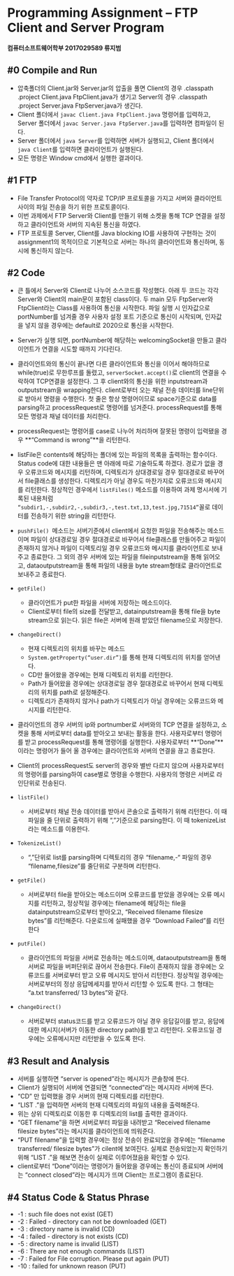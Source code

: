 # Programming Assignment – FTP Client and Server Program

 

**컴퓨터소프트웨어학부 2017029589 류지범**

 

## #0 Compile and Run

- 압축폴더의 Client.jar와 Server.jar의 압출을 풀면 Client의 경우 .classpath .project Client.java FtpClient.java가 생기고 Server의 경우 .classpath .project Server.java FtpServer.java가 생긴다. 
- Client 폴더에서 `javac Client.java FtpClient.java` 명령어를 입력하고, Server 폴더에서 `javac Server.java FtpServer.java`를 입력하면 컴파일이 된다.
-  Server 폴더에서 `java Server`를 입력하면 서버가 실행되고, Client 폴더에서 `java Client`를 입력하면 클라이언트가 실행된다.
- 모든 명령은 Window cmd에서 실행한 결과이다.





## #1 FTP

- File Transfer Protocol의 약자로 TCP/IP 프로토콜을 가지고 서버와 클라이언트 사이의 파일 전송을 하기 위한 프로토콜이다.
- 이번 과제에서 FTP Server와 Client를 만들기 위해 소켓을 통해 TCP 연결을 설정하고 클라이언트와 서버의 지속된 통신을 하였다.
- FTP 프로토콜 Server, Client를 Java blocking IO를 사용하여 구현하는 것이 assignment1의 목적이므로 기본적으로 서버는 하나의 클라이언트와 통신하며, 동시에 통신하지 않는다.

 

 

## #2 Code

- 큰 틀에서 Server와 Client로 나누어 소스코드를 작성했다. 아래 두 코드는 각각 Server와 Client의 main문이 포함된 class이다. 두 main 모두 FtpServer와 FtpClient라는 Class를 사용하여 통신을 시작한다. 파일 실행 시 인자값으로 portNumber를 넘겨줄 경우 사용자 설정 포트 기준으로 통신이 시작되며, 인자값을 넣지 않을 경우에는 default로 2020으로 통신을 시작한다. 
-  Server가 실행 되면, portNumber에 해당하는 welcomingSocket을 만들고 클라이언트가 연결을 시도할 때까지 기다린다.
-  클라이언트와의 통신이 끝나면 다른 클라이언트와 통신을 이어서 해야하므로 while(true)로 무한루프를 돌렸고, `serverSocket.accept()`로 client의 연결을 수락하여 TCP연결을 설정한다. 그 후 client와의 통신을 위한 inputstream과 outputstream을 wrapping한다. client로부터 오는 채널 전송 데이터를 line단위로 받아서 명령을 수행한다. 첫 줄은 항상 명령어이므로 space기준으로 data를 parsing하고 processRequest로 명령어를 넘겨준다. processRequest를 통해 모든 명령과 채널 데이터를 처리한다.
- processRequest는 명령어를 case로 나누어 처리하며 잘못된 명령이 입력됐을 경우 **“Command is wrong”**을 리턴한다.
- listFile은 contents에 해당하는 폴더에 있는 파일의 목록을 출력하는 함수이다. Status code에 대한 내용들은 맨 아래에 따로 기술하도록 하겠다. 경로가 없을 경우 오류코드와 메시지를 리턴하며, 디렉토리가 상대경로일 경우 절대경로로 바꾸어서 file클래스를 생성한다. 디렉토리가 아닐 경우도 마찬가지로 오류코드와 메시지를 리턴한다. 정상적인 경우에서 `listFiles()` 메소드를 이용하여 과제 명시서에 기록된 내용처럼 `“subdir1,-,subdir2,-,subdir3,-,test.txt,13,test.jpg,71514”`꼴로 데이터를 전송하기 위한 string을 리턴한다.
- `pushFile() `메소드는 서버기준에서 client에서 요청한 파일을 전송해주는 메소드이며 파일이 상대경로일 경우 절대경로로 바꾸어서 file클래스를 만들어주고 파일이 존재하지 않거나 파일이 디렉토리일 경우 오류코드와 메시지를 클라이언트로 보내주고 종료한다. 그 외의 경우 서버에 있는 파일을 fileinputstream을 통해 읽어오고, dataoutputstream을 통해 파일의 내용을 byte stream형태로 클라이언트로 보내주고 종료한다.
- `getFile()` 
  - 클라이언트가 put한 파일을 서버에 저장하는 메소드이다.
  - Client로부터 file의 size를 전달받고, datainputstream을 통해 file을 byte stream으로 읽는다. 읽은 file은 서버에 원래 받았던 filename으로 저장한다.
- `changeDirect()` 
  - 현재 디렉토리의 위치를 바꾸는 메소드
  - `System.getProperty(“user.dir”)`를 통해 현재 디렉토리의 위치를 얻어낸다.
  - CD만 들어왔을 경우에는 현재 디렉토리 위치를 리턴한다.
  - Path가 들어왔을 경우에는 상대경로일 경우 절대경로로 바꾸어서 현재 디렉토리의 위치를 path로 설정해준다.
  - 디렉토리가 존재하지 않거나 path가 디렉토리가 아닐 경우에는 오류코드와 메시지를 리턴한다.

- 클라이언트의 경우 서버의 ip와 portnumber로 서버와의 TCP 연결을 설정하고, 소켓을 통해 서버로부터 data를 받아오고 보내는 활동을 한다. 사용자로부터 명령어를 받고 processRequest를 통해 명령어를 실행한다. 사용자로부터 **“Done”**이라는 명령어가 들어 올 경우에는 클라이언트와 서버의 연결을 끊고 종료한다.

- Client의 processRequest도 server의 경우와 별반 다르지 않으며 사용자로부터의 명령어를 parsing하여 case별로 명령을 수행한다. 사용자의 명령은 서버로 라인단위로 전송된다.

- `listFile()`

  - 서버로부터 채널 전송 데이터를 받아서 콘솔으로 출력하기 위해 리턴한다. 이 때 파일을 줄 단위로 출력하기 위해 “,”기준으로 parsing한다. 이 때 tokenizeList라는 메소드를 이용한다.

- `TokenizeList()`

  - “,”단위로 list를 parsing하며 디렉토리의 경우 “filename,-“ 파일의 경우 “filename,filesize”를 줄단위로 구분하며 리턴한다.

- `getFile()`

  - 서버로부터 file을 받아오는 메소드이며 오류코드를 받았을 경우에는 오류 메시지를 리턴하고, 정상적일 경우에는 filename에 해당하는 file을 datainputstream으로부터 받아오고, “Received filename filesize bytes”를 리턴해준다. 다운로드에 실패했을 경우 “Download Failed”를 리턴한다

- `putFile()`

  - 클라이언트의 파일을 서버로 전송하는 메소드이며, dataoutputstream을 통해 서버로 파일을 버퍼단위로 끊어서 전송한다. File이 존재하지 않을 경우에는 오류코드를 서버로부터 받고 오류 메시지도 받아서 리턴한다. 정상적일 경우에는 서버로부터의 정상 응답메세지를 받아서 리턴할 수 있도록 한다. 그 형태는 “a.txt transferred/ 13 bytes”와 같다.

- `changeDirect()`

  - 서버로부터 status코드를 받고 오류코드가 아닐 경우 응답길이를 받고, 응답에 대한 메시지(서버가 이동한 directory path)를 받고 리턴한다. 오류코드일 경우에는 오류메시지만 리턴받을 수 있도록 한다.

  

## #3 Result and Analysis

- 서버를 실행하면 “server is opened”라는 메시지가 콘솔창에 뜬다. 
- Client가 실행되어 서버에 연결되면 “connected”라는 메시지라 서버에 뜬다.
- “CD” 만 입력했을 경우 서버의 현재 디렉토리를 리턴한다.
- “LIST .”을 입력하면 서버의 현재 디렉토리의 파일의 내용을 출력해준다.
- 위는 상위 디렉토리로 이동한 후 디렉토리의 list를 출력한 결과이다.
- “GET filename”을 하면 서버로부터 파일을 내려받고 “Received filename filesize bytes”라는 메시지를 클라이언트에 띄워준다.
- “PUT filename”을 입력할 경우에는 정상 전송이 완료되었을 경우에는 “filename transferred/ filesize bytes”가 cilent에 보여진다. 실제로 전송되었는지 확인하기 위해 “LIST .”을 해보면 전송이 실제로 이루어졌음을 확인할 수 있다.
- client로부터 “Done”이라는 명령어가 들어왔을 경우에는 통신이 종료되며 서버에는 “connect closed”라는 메시지가 뜨며 Client는 프로그램이 종료된다.



## #4 Status Code & Status Phrase

- -1 : such file does not exist (GET)
- -2 : Failed - directory can not be downloaded (GET)
- -3 : directory name is invalid (CD)
- -4 : failed - directory is not exists (CD)
- -5 : directory name is invalid (LIST)
- -6 : There are not enough commands (LIST)
- -7 : Failed for File corruption. Please put again (PUT)
- -10 : failed for unknown reason (PUT)